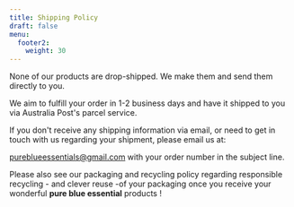 ```yaml
---
title: Shipping Policy
draft: false
menu:
  footer2:
    weight: 30
---
```

None of our products are drop-shipped. We make them and send them directly to you.

We aim to fulfill your order in 1-2 business days and have it shipped to you via Australia Post's parcel service. 

If you don't receive any shipping information via email, or need to get in touch with us regarding your shipment, please email us at:

pureblueessentials@gmail.com            with your order number in the subject line.

Please also see our packaging and recycling policy regarding responsible recycling - and clever reuse -of your packaging once you receive your wonderful **pure blue essential** products !